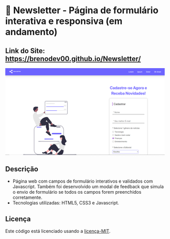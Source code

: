 # 📰 Newsletter - Página de formulário interativa e responsiva (em andamento)
## Link do Site: https://brenodev00.github.io/Newsletter/
![Página da Newsletter](./ASSETS/IMAGES/Newsletter_web_page.png)
## Descrição
- Página web com campos de formulário interativos e validados com Javascript. Também foi desenvolvido um modal de feedback que simula o envio de formulário se todos os campos forem preenchidos corretamente.
- Tecnologias utilizadas: HTML5, CSS3 e Javascript.
## Licença
Este código está licenciado usando a [licença-MIT](./LICENSE).
 
